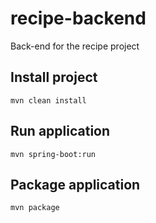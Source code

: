 # recipe-backend
Back-end for the recipe project

## Install project
```mvn clean install```

## Run application
```mvn spring-boot:run```

## Package application
```mvn package```